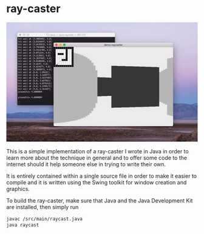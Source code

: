 # ray-caster
<p align="center">
  <img src="https://github.com/stephpavlou/ray-caster/blob/main/ray-casterdemo.gif">
</p>

This is a simple implementation of a ray-caster I wrote in Java in order to learn more about the technique in general and to offer some code to the internet should 
it help someone else in trying to write their own.

It is entirely contained within a single source file in order to make it easier to compile and it is written using the Swing toolkit for window creation and 
graphics.

To build the ray-caster, make sure that Java and the Java Development Kit are installed, then simply run
```
javac /src/main/raycast.java
java raycast
```
